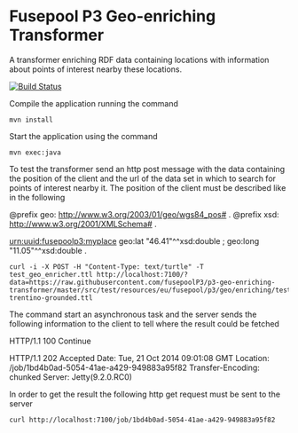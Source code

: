 Fusepool P3 Geo-enriching Transformer
============================

A transformer enriching RDF data containing locations with information about points of interest nearby these locations.




[![Build Status](https://travis-ci.org/fusepoolP3/p3-geo-enriching-transformer.svg)](https://travis-ci.org/fusepoolP3/p3-geo-enriching-transformer)

Compile the application running the command

    mvn install

Start the application using the command 

    mvn exec:java

To test the transformer send an http post message with the data containing the position of the client and the url of the data set in which to search for points of interest nearby it. The position of the client must be described like in the following  

@prefix geo: <http://www.w3.org/2003/01/geo/wgs84_pos#> .
@prefix xsd: <http://www.w3.org/2001/XMLSchema#> .

<urn:uuid:fusepoolp3:myplace> geo:lat "46.41"^^xsd:double ;
	geo:long "11.05"^^xsd:double .

    curl -i -X POST -H "Content-Type: text/turtle" -T test_geo_enricher.ttl http://localhost:7100/?data=https://raw.githubusercontent.com/fusepoolP3/p3-geo-enriching-transformer/master/src/test/resources/eu/fusepool/p3/geo/enriching/test/farmacie-trentino-grounded.ttl

The command start an asynchronous task and the server sends the following information to the client to tell where the result could be fetched

HTTP/1.1 100 Continue

HTTP/1.1 202 Accepted
Date: Tue, 21 Oct 2014 09:01:08 GMT
Location: /job/1bd4b0ad-5054-41ae-a429-949883a95f82
Transfer-Encoding: chunked
Server: Jetty(9.2.0.RC0)

In order to get the result the following http get request must be sent to the server

    curl http://localhost:7100/job/1bd4b0ad-5054-41ae-a429-949883a95f82
